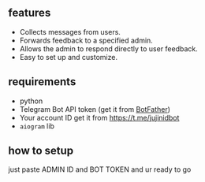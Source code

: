 ## features

- Collects messages from users.
- Forwards feedback to a specified admin.
- Allows the admin to respond directly to user feedback.
- Easy to set up and customize.

## requirements

- python
- Telegram Bot API token (get it from [BotFather](https://t.me/botfather))
- Your account ID get it from https://t.me/jujinidbot
- `aiogram` lib

## how to setup
just paste ADMIN ID and BOT TOKEN and ur ready to go
